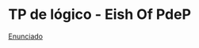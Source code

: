 # TP de lógico - Eish Of PdeP
[Enunciado](https://docs.google.com/document/d/1c5tazaJmr7tbMTDctrEspRI4tcccHUZAa5POjsRFtII/edit?usp=sharing)